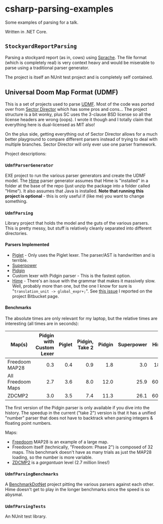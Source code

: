 # csharp-parsing-examples
Some examples of parsing for a talk.

Written in .NET Core.

## `StockyardReportParsing`

Parsing a stockyard report (as in, cows) using [Sprache](https://github.com/sprache/Sprache).  The file format (which is completely real) is very context heavy and would be miserable to parse using a traditional parser generator.

The project is itself an NUnit test project and is completely self contained.

## Universal Doom Map Format (UDMF)

This is a set of projects used to parse [UDMF](https://doomwiki.org/wiki/UDMF).  Most of the code was ported over from [Sector Director](https://github.com/davidaramant/sector-director) which has some pros and cons...  The project structure is a bit wonky, plus SC uses the 3-clause BSD license so all the license headers are wrong (oops).  I wrote it though and I totally claim that everything here is dual-licensed as MIT also!

On the plus side, getting everything out of Sector Director allows for a much better playground to compare different parsers instead of trying to deal with multiple branches.  Sector Director will only ever use one parser framework.

Project descriptions:

### `UdmfParserGenerator`

EXE project to run the various parser generators and create the UDMF model.  The [Hime](https://cenotelie.fr/projects/hime/) parser generator assumes that Hime is "installed" in a folder at the base of the repo (just unzip the package into a folder called "Hime").  It also assumes that Java is installed.  **Note that running this project is optional** - this is only useful if (like me) you want to change something.

### `UdmfParsing`

Library project that holds the model and the guts of the various parsers.  This is pretty messy, but stuff is relatively cleanly separated into different directories.  

#### Parsers Implemented

* [Piglet](https://github.com/Dervall/Piglet) - Only uses the Piglet lexer.  The parser/AST is handwritten and is terrible.
* [Superpower](https://github.com/datalust/superpower)
* [Pidgin](https://github.com/benjamin-hodgson/Pidgin)
* Custom lexer with Pidgin parser - This is the fastest option.
* [Hime](https://cenotelie.fr/projects/hime/) - There's an issue with the grammar that makes it massively slow.  Well, probably more than one, but the one I know for sure is "`translation_unit -> global_expr+;`".  See [this issue](https://bitbucket.org/cenotelie/hime/issues/63/net-really-slow-parsing) I reported on the project Bitbucket page.

#### Benchmarks

The absolute times are only relevant for my laptop, but the relative times are interesting (all times are in seconds):

|Map(s)|Pidgin with Custom Lexer|Piglet|Pidgin, Take 2|Pidgin|Superpower|Hime|
|---|---:|---:|---:|---:|---:|---:|
|Freedoom MAP28|0.3|0.4|0.9|1.8|3.0|18.9|
|All Freedoom Maps|2.7|3.6|8.0|12.0|25.9|600+|
|ZDCMP2|3.0|3.5|7.4|11.3|26.1|600+|

The first version of the Pidgin parser is only available if you dive into the history.  The speedup in the current ("take 2") version is that it has a unified "number" parser that does not have to backtrack when parsing integers & floating point numbers.

Maps:

* [Freedoom](https://doomwiki.org/wiki/Freedoom) MAP28 is an example of a large map.
* Freedoom itself (technically, "Freedoom: Phase 2") is composed of 32 maps.  This benchmark doesn't have as many trials as just the MAP28 loading, so the number is more variable.
* [ZDCMP2](https://doomwiki.org/wiki/The_ZDoom_Community_Map_Project_"Take_2") is a _gargantuan_ level (2.7 million lines!)

### `UdmfParsingBenchmarks`

A [BenchmarkDotNet](https://benchmarkdotnet.org/) project pitting the various parsers against each other.  Hime doesn't get to play in the longer benchmarks since the speed is so abysmal.

### `UdmfParsingTests`

An NUnit test library.